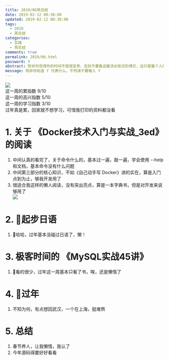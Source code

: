 ```yaml
---
title: 2019/06周总结
date: 2019-02-12 00:30:00
updated: 2019-02-12 00:30:00
tags:
  - 2019
  - 周总结
categories: 
  - 实践
  - 周总结
comments: true
permalink: 2019/06.html  
password: Y
abstract: 除非你觉得你的时间不是很宝贵，否则不要看这篇流水账式的博文，这只是篇个人的工作的学习一个总结而已，没有包含任何的技术细节
message: 除非你知道 Y 代表什么，不然请不要输入 Y
---
```


![][0]  
这一周的累指数 9/10  
这一周的高兴指数 5/10   
这一周的学习指数 3/10  
过年真是累，回家就不想学习，可惜我打印的资料都没看  

<!--more-->

# 1. 关于 《Docker技术入门与实战_3ed》 的阅读

1. 中间认真的看完了，关于命令什么的，基本过一遍，敲一遍，学会使用 --help 和文档，基本命令没有什么问题  
2. 中间第三部分的核心知识，不如《自己动手写 Docker》讲的实在，算是入门点到为止，够我开发用了   
3. 很适合我这样的懒人阅读，没有突出亮点，算是一本字典书，但是对开发来说够用了  
![][1]

# 2. 起步日语  

1. 哈哈，过年基本没碰过日语了，懒！

# 3. 极客时间的 《MySQL实战45讲》

1. 看的很少，过年这一周基本只看了书，唉，还是懒惰了  

# 4. 过年

1. 不知为何，有点想回武汉，一个在上海，挺难熬

# 5. 总结

1. 春节养人，让我懒惰，我认了  
2. 今年源码得要好好看看

[0]: https://leran2deeplearnjavawebtech.oss-cn-beijing.aliyuncs.com/somephoto/2019-01-26%E8%B5%B5%E5%9B%9B.jpg
[1]: https://leran2deeplearnjavawebtech.oss-cn-beijing.aliyuncs.com/learn/Docker%E6%8A%80%E6%9C%AF%E5%85%A5%E9%97%A8%E4%B8%8E%E5%AE%9E%E6%88%98_3ed/Docker%E6%8A%80%E6%9C%AF%E5%85%A5%E9%97%A8%E4%B8%8E%E5%AE%9E%E6%88%98_%E7%AC%AC3%E7%89%88.png